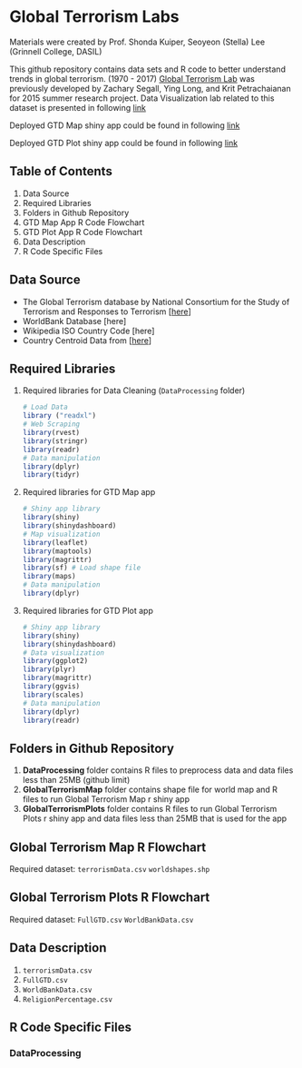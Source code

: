 # Global Terrorism Labs
Materials were created by Prof. Shonda Kuiper, Seoyeon (Stella) Lee (Grinnell College, DASIL)

This github repository contains data sets and R code to better understand trends in global terrorism. (1970 - 2017) [Global Terrorism Lab](https://github.com/skuiper/GlobalTerrorismLabs2015) was previously developed by Zachary Segall, Ying Long, and Krit Petrachaianan for 2015 summer research project. Data Visualization lab related to this dataset is presented in following [link](http://web.grinnell.edu/individuals/kuipers/stat2labs/GlobalTerrorism.html)

Deployed GTD Map shiny app could be found in following [link](http://shiny.grinnell.edu/GlobalTerrorismMap/)

Deployed GTD Plot shiny app could be found in following [link](http://shiny.grinnell.edu/GlobalTerrorismPlots/)

## Table of Contents

1. Data Source
2. Required Libraries
3. Folders in Github Repository
4. GTD Map App R Code Flowchart
5. GTD Plot App R Code Flowchart
6. Data Description
7. R Code Specific Files

## Data Source

* The Global Terrorism database by National Consortium for the Study of Terrorism and Responses to Terrorism [[here](https://www.start.umd.edu/data-tools/global-terrorism-database-gtd)] 
* WorldBank Database [here]
* Wikipedia ISO Country Code [here]
* Country Centroid Data from  [[here](https://worldmap.harvard.edu/data/geonode:country_centroids_az8)]

## Required Libraries

1. Required libraries for Data Cleaning (`DataProcessing` folder)

   ```R
   # Load Data
   library ("readxl")
   # Web Scraping
   library(rvest)
   library(stringr)
   library(readr)
   # Data manipulation
   library(dplyr)
   library(tidyr)
   ```

2. Required libraries for GTD Map app 

   ```R
   # Shiny app library
   library(shiny)
   library(shinydashboard)
   # Map visualization
   library(leaflet)
   library(maptools)
   library(magrittr)
   library(sf) # Load shape file
   library(maps)
   # Data manipulation
   library(dplyr)
   ```

3. Required libraries for GTD Plot app 

   ```R
   # Shiny app library
   library(shiny)
   library(shinydashboard)
   # Data visualization
   library(ggplot2)
   library(plyr)
   library(magrittr)
   library(ggvis)
   library(scales)
   # Data manipulation
   library(dplyr)
   library(readr)
   ```

## Folders in Github Repository

1. **DataProcessing** folder contains R files to preprocess data and data files less than 25MB (github limit)
2. **GlobalTerrorismMap** folder contains shape file for world map and R files to run Global Terrorism Map r shiny app
3. **GlobalTerrorismPlots** folder contains R files to run Global Terrorism Plots r shiny app and data files less than 25MB that is used for the app

## Global Terrorism Map R Flowchart

Required dataset: `terrorismData.csv` `worldshapes.shp`



## Global Terrorism Plots R Flowchart

Required dataset: `FullGTD.csv` `WorldBankData.csv` 

## Data Description

1. `terrorismData.csv` 
2. `FullGTD.csv`
3. `WorldBankData.csv`
4.  `ReligionPercentage.csv`

## R Code Specific Files

### DataProcessing

